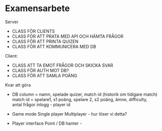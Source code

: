 # Examensarbete

Server
- CLASS FÖR CLIENTS
- CLASS FÖR ATT PRATA MED API OCH HÄMTA FRÅGOR
- CLASS FÖR ATT PRINTA QUIZEN
- CLASS FÖR ATT KOMMUNICERA MED DB


Client:
- CLASS ATT TA EMOT FRÅGOR OCH SKICKA SVAR
- CLASS FÖR AUTH MOT DB?
- CLASS FÖR ATT SAMLA POÄNG







Kvar att göra

- DB
column = namn, spelade quizer, match id (historik om tidigare match)
match id = spelare1, s1 poäng, spelare 2, s2 poäng, ämne, difficulty, antal frågor 
inlogg - player id

- Game mode
Single player 
Multiplayer - hur löser vi detta?

- Player interface
Point / DB hanter - 